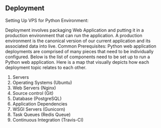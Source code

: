 ## Deployment
Setting Up VPS for Python Environment:

Deployment involves packaging Web Application and putting it in a production environment that can run the application. A production environment is the canonical version of our current application and its associated data into live.
Common Prerequisites:
Python web application deployments are comprised of many pieces that need to be individually configured. Below is the list of components need to be set up to run a Python web application. Here is a map that visually depicts how each deployment topic relates to each other.

1.	Servers
2.	Operating Systems (Ubuntu)
3.	Web Servers (Nginx)
4.	Source control (Git)
5.	Database (PostgreSQL)
6.	Application Dependencies
7.	WSGI Servers (Gunicorn)
8.	Task Queues (Redis Queue)
9.	Continuous Integration (Travis-CI)

